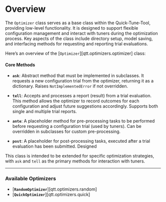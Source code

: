 # Overview

The `Optimizer` class serves as a base class within the Quick-Tune-Tool, providing low-level functionality. It is designed to support flexible configuration management and interact with tuners during the optimization process. Key aspects of the class include directory setup, model saving, and interfacing methods for requesting and reporting trial evaluations.

Here’s an overview of the [`Optimizer`][qtt.optimizers.optimizer] class:

#### Core Methods

- **`ask`**: Abstract method that must be implemented in subclasses. It requests a new configuration trial from the optimizer, returning it as a dictionary. Raises `NotImplementedError` if not overridden.

- **`tell`**: Accepts and processes a report (result) from a trial evaluation. This method allows the optimizer to record outcomes for each configuration and adjust future suggestions accordingly. Supports both single and multiple trial reports.

- **`ante`**: A placeholder method for pre-processing tasks to be performed before requesting a configuration trial (used by tuners). Can be overridden in subclasses for custom pre-processing.

- **`post`**: A placeholder for post-processing tasks, executed after a trial evaluation has been submitted. Designed

This class is intended to be extended for specific optimization strategies, with `ask` and `tell` as the primary methods for interaction with tuners.

---

### Available Optimizers

- [**`RandomOptimizer`**][qtt.optimizers.random]
- [**`QuickOptimizer`**][qtt.optimizers.quick]